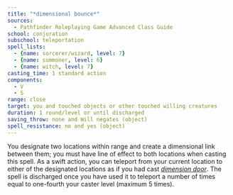 ```yaml
---
title: "*dimensional bounce*"
sources:
  - Pathfinder Roleplaying Game Advanced Class Guide
school: conjuration
subschool: teleportation
spell_lists:
  - {name: sorcerer/wizard, level: 7}
  - {name: summoner, level: 6}
  - {name: witch, level: 7}
casting_time: 1 standard action
components:
  - V
  - S
range: close
target: you and touched objects or other touched willing creatures
duration: 1 round/level or until discharged
saving_throw: none and Will negates (object)
spell_resistance: no and yes (object)
---
```


You designate two locations within range and create a dimensional link between them; you must have line of effect to both locations when casting this spell. As a swift action, you can teleport from your current location to either of the designated locations as if you had cast [*dimension door*](/spells/dimension-door/). The spell is discharged once you have used it to teleport a number of times equal to one-fourth your caster level (maximum 5 times).

